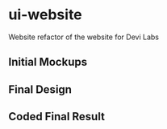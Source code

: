 # ui-website
Website refactor of the website for Devi Labs

## Initial Mockups

## Final Design 

## Coded Final Result 
